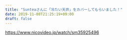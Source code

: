 ```yaml
---
title: "Sunteaさんに「冷たい天井」をカバーしてもらいました！"
date: 2019-11-08T21:25:19+09:00
draft: false
---
```


https://www.nicovideo.jp/watch/sm35925496
